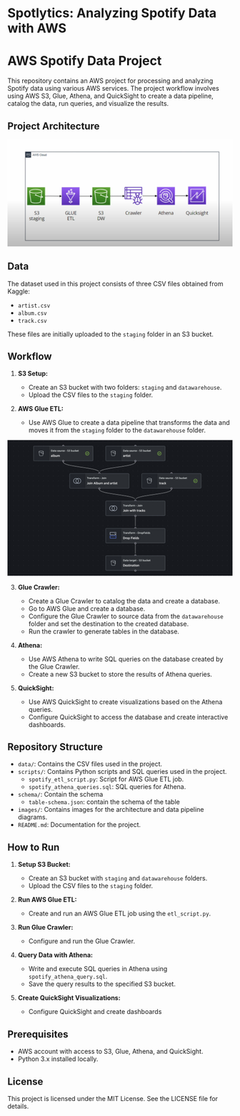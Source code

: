 # Spotlytics: Analyzing Spotify Data with AWS

# AWS Spotify Data Project

This repository contains an AWS project for processing and analyzing Spotify data using various AWS services. The project workflow involves using AWS S3, Glue, Athena, and QuickSight to create a data pipeline, catalog the data, run queries, and visualize the results.

## Project Architecture

![Architecture Diagram](images/architecture_diagram.png)

## Data

The dataset used in this project consists of three CSV files obtained from Kaggle:
- `artist.csv`
- `album.csv`
- `track.csv`

These files are initially uploaded to the `staging` folder in an S3 bucket.

## Workflow

1. **S3 Setup:**
   - Create an S3 bucket with two folders: `staging` and `datawarehouse`.
   - Upload the CSV files to the `staging` folder.

2. **AWS Glue ETL:**
   - Use AWS Glue to create a data pipeline that transforms the data and moves it from the `staging` folder to the `datawarehouse` folder.

![Data Pipeline](images/data_pipeline.png)

3. **Glue Crawler:**
   - Create a Glue Crawler to catalog the data and create a database.
   - Go to AWS Glue and create a database.
   - Configure the Glue Crawler to source data from the `datawarehouse` folder and set the destination to the created database.
   - Run the crawler to generate tables in the database.

4. **Athena:**
   - Use AWS Athena to write SQL queries on the database created by the Glue Crawler.
   - Create a new S3 bucket to store the results of Athena queries.

5. **QuickSight:**
   - Use AWS QuickSight to create visualizations based on the Athena queries.
   - Configure QuickSight to access the database and create interactive dashboards.

## Repository Structure

- `data/`: Contains the CSV files used in the project.
- `scripts/`: Contains Python scripts and SQL queries used in the project.
  - `spotify_etl_script.py`: Script for AWS Glue ETL job.
  - `spotify_athena_queries.sql`: SQL queries for Athena.
- `schema/`: Contain the schema
  - `table-schema.json`: contain the schema of the table
- `images/`: Contains images for the architecture and data pipeline diagrams.
- `README.md`: Documentation for the project.

## How to Run

1. **Setup S3 Bucket:**
   - Create an S3 bucket with `staging` and `datawarehouse` folders.
   - Upload the CSV files to the `staging` folder.

2. **Run AWS Glue ETL:**
   - Create and run an AWS Glue ETL job using the `etl_script.py`.

3. **Run Glue Crawler:**
   - Configure and run the Glue Crawler.

4. **Query Data with Athena:**
   - Write and execute SQL queries in Athena using `spotify_athena_query.sql`.
   - Save the query results to the specified S3 bucket.

5. **Create QuickSight Visualizations:**
   - Configure QuickSight and create dashboards

## Prerequisites

- AWS account with access to S3, Glue, Athena, and QuickSight.
- Python 3.x installed locally.

## License

This project is licensed under the MIT License. See the LICENSE file for details.


